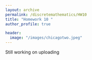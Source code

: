 ```yaml
---
layout: archive
permalink: /discretemathematics/HW10
title: "Homework 10 "
author_profile: true

header:
  image: "/images/chicagotwo.jpeg"
---
```


Still working on uploading
